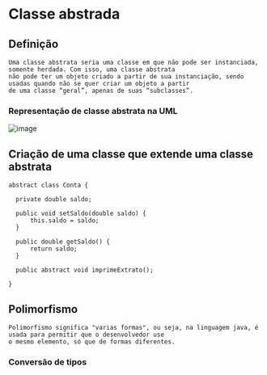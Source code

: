 # Classe abstrada
## Definição
    Uma classe abstrata seria uma classe em que não pode ser instanciada, somente herdada. Com isso, uma classe abstrata
    não pode ter um objeto criado a partir de sua instanciação, sendo usadas quando não se quer criar um objeto a partir 
    de uma classe “geral”, apenas de suas “subclasses”.
### Representação de classe abstrata na UML
![image](https://user-images.githubusercontent.com/104447964/190496540-04574bef-bcab-417f-b24e-79e97c8b1941.png)

## Criação de uma classe que extende uma classe abstrata
    abstract class Conta {

	  private double saldo;

	  public void setSaldo(double saldo) {
		  this.saldo = saldo;
	  }

	  public double getSaldo() {
		  return saldo;
	  }

	  public abstract void imprimeExtrato();

    }
    
## Polimorfismo
    Polimorfismo significa "varias formas", ou seja, na linguagem java, é usada para permitir que o desenvolvedor use 
    o mesmo elemento, só que de formas diferentes.
### Conversão de tipos
